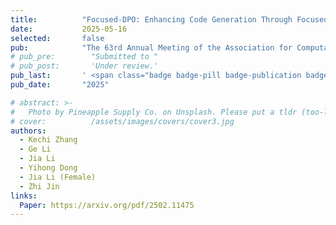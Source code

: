 ```yaml
---
title:          "Focused-DPO: Enhancing Code Generation Through Focused Preference Optimization on Error-Prone Points"
date:           2025-05-16
selected:       false
pub:            "The 63rd Annual Meeting of the Association for Computational Linguistics (ACL 2025 Findings)"
# pub_pre:        "Submitted to "
# pub_post:       'Under review.'
pub_last:       ' <span class="badge badge-pill badge-publication badge-success">CCF-A</span>'
pub_date:       "2025"

# abstract: >-
#   Photo by Pineapple Supply Co. on Unsplash. Please put a tldr (too-long-didnt-read, 1~2 sentences) of your publication here. It is not recommended to put the actual abstract here because it is usually too long to fit in. $\LaTeX$ is supported. $a=b+c$.
# cover:          /assets/images/covers/cover3.jpg
authors:
  - Kechi Zhang
  - Ge Li
  - Jia Li
  - Yihong Dong
  - Jia Li (Female)
  - Zhi Jin
links:
  Paper: https://arxiv.org/pdf/2502.11475
---
```

